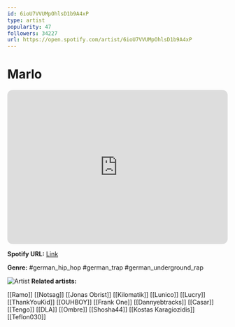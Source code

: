 ```yaml
---
id: 6ioU7VVUMpOhlsD1b9A4xP
type: artist
popularity: 47
followers: 34227
url: https://open.spotify.com/artist/6ioU7VVUMpOhlsD1b9A4xP
---
```

# Marlo

<iframe style="border-radius:12px" src="https://open.spotify.com/embed/artist/6ioU7VVUMpOhlsD1b9A4xP" width="100%" height="352" frameBorder="0" allowfullscreen="" allow="autoplay; clipboard-write; encrypted-media; fullscreen; picture-in-picture" loading="lazy"></iframe>

**Spotify URL:** [Link](https://open.spotify.com/artist/6ioU7VVUMpOhlsD1b9A4xP)

**Genre:**  #german_hip_hop #german_trap #german_underground_rap

![Artist](https://i.scdn.co/image/ab6761610000e5eb405c646c06a6c11575505e82)
**Related artists:**

[[Ramo]]
[[Notsag]]
[[Jonas Obrist]]
[[Kilomatik]]
[[Lunico]]
[[Lucry]]
[[ThankYouKid]]
[[OUHBOY]]
[[Frank One]]
[[Dannyebtracks]]
[[Casar]]
[[Tengo]]
[[DLA]]
[[Ombre]]
[[Shosha44]]
[[Kostas Karagiozidis]]
[[Teflon030]]
